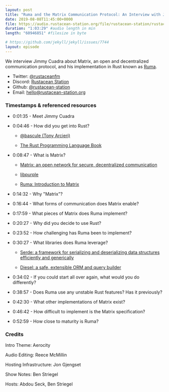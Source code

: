 ```yaml
---
layout: post
title: "Ruma and the Matrix Communication Protocol: An Interview with Jimmy Cuadra"
date: 2019-08-08T11:45:00+0000
file: https://audio.rustacean-station.org/file/rustacean-station/rustacean-station-e001-ruma-matrix-jimmy-cuadra.mp3
duration: "1:03:29" #audio length in min
length: "60946851" #filesize in byte

# https://github.com/jekyll/jekyll/issues/7744
layout: episode
---
```


We interview Jimmy Cuadra about Matrix, an open and decentralized communication protocol, and his implementation in Rust known as [Ruma](https://github.com/ruma/ruma).

 - Twitter: [@rustaceanfm](https://twitter.com/rustaceanfm)
 - Discord: [Rustacean Station](https://discord.gg/cHc3Gyc)
 - Github: [@rustacean-station](https://github.com/rustacean-station/)
 - Email: [hello@rustacean-station.org](mailto:hello@rustacean-station.org)

### Timestamps & referenced resources

* 0:01:35 - Meet Jimmy Cuadra

* 0:04:46 - How did you get into Rust?

  * [@bascule (Tony Arcieri)](https://twitter.com/bascule)

  * [The Rust Programming Language Book](https://doc.rust-lang.org/book/)

* 0:08:47 - What is Matrix?

  * [Matrix: an open network for secure, decentralized communication](https://matrix.org/)

  * [libpurple](https://developer.pidgin.im/wiki/WhatIsLibpurple)

  * [Ruma: Introduction to Matrix](https://www.ruma.io/docs/matrix/)

* 0:14:32 - Why "Matrix"?

* 0:16:44 - What forms of communication does Matrix enable?

* 0:17:59 - What pieces of Matrix does Ruma implement?

* 0:20:27 - Why did you decide to use Rust?

* 0:23:52 - How challenging has Ruma been to implement?

* 0:30:27 - What libraries does Ruma leverage?

  * [Serde: a framework for serializing and deserializing data structures efficiently and generically](https://crates.io/crates/serde)

  * [Diesel: a safe, extensible ORM and query builder](https://crates.io/crates/diesel)

* 0:34:02 - If you could start all over again, what would you do differently?

* 0:38:57 - Does Ruma use any unstable Rust features? Has it previously?

* 0:42:30 - What other implementations of Matrix exist?

* 0:46:42 - How difficult to implement is the Matrix specification?

* 0:52:59 - How close to maturity is Ruma?

### Credits

Intro Theme: Aerocity

Audio Editing: Reece McMillin

Hosting Infrastructure: Jon Gjengset

Show Notes: Ben Striegel

Hosts: Abdou Seck, Ben Striegel
